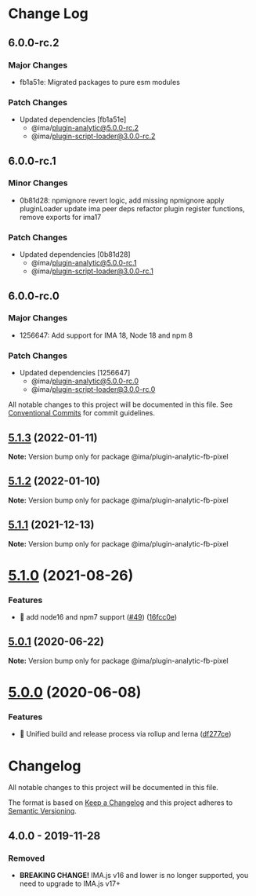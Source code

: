 # Change Log

## 6.0.0-rc.2

### Major Changes

- fb1a51e: Migrated packages to pure esm modules

### Patch Changes

- Updated dependencies [fb1a51e]
  - @ima/plugin-analytic@5.0.0-rc.2
  - @ima/plugin-script-loader@3.0.0-rc.2

## 6.0.0-rc.1

### Minor Changes

- 0b81d28: npmignore revert logic, add missing npmignore
  apply pluginLoader
  update ima peer deps
  refactor plugin register functions, remove exports for ima17

### Patch Changes

- Updated dependencies [0b81d28]
  - @ima/plugin-analytic@5.0.0-rc.1
  - @ima/plugin-script-loader@3.0.0-rc.1

## 6.0.0-rc.0

### Major Changes

- 1256647: Add support for IMA 18, Node 18 and npm 8

### Patch Changes

- Updated dependencies [1256647]
  - @ima/plugin-analytic@5.0.0-rc.0
  - @ima/plugin-script-loader@3.0.0-rc.0

All notable changes to this project will be documented in this file.
See [Conventional Commits](https://conventionalcommits.org) for commit guidelines.

## [5.1.3](https://github.com/seznam/IMA.js-plugins/compare/@ima/plugin-analytic-fb-pixel@5.1.2...@ima/plugin-analytic-fb-pixel@5.1.3) (2022-01-11)

**Note:** Version bump only for package @ima/plugin-analytic-fb-pixel

## [5.1.2](https://github.com/seznam/IMA.js-plugins/compare/@ima/plugin-analytic-fb-pixel@5.1.1...@ima/plugin-analytic-fb-pixel@5.1.2) (2022-01-10)

**Note:** Version bump only for package @ima/plugin-analytic-fb-pixel

## [5.1.1](https://github.com/seznam/IMA.js-plugins/compare/@ima/plugin-analytic-fb-pixel@5.1.0...@ima/plugin-analytic-fb-pixel@5.1.1) (2021-12-13)

**Note:** Version bump only for package @ima/plugin-analytic-fb-pixel

# [5.1.0](https://github.com/seznam/IMA.js-plugins/compare/@ima/plugin-analytic-fb-pixel@5.0.1...@ima/plugin-analytic-fb-pixel@5.1.0) (2021-08-26)

### Features

- 🎸 add node16 and npm7 support ([#49](https://github.com/seznam/IMA.js-plugins/issues/49)) ([16fcc0e](https://github.com/seznam/IMA.js-plugins/commit/16fcc0eab73da5651171d110100e5a5ec9cbdcf1))

## [5.0.1](https://github.com/seznam/IMA.js-plugins/compare/@ima/plugin-analytic-fb-pixel@5.0.0...@ima/plugin-analytic-fb-pixel@5.0.1) (2020-06-22)

**Note:** Version bump only for package @ima/plugin-analytic-fb-pixel

# [5.0.0](https://github.com/seznam/IMA.js-plugins/compare/@ima/plugin-analytic-fb-pixel@4.0.0...@ima/plugin-analytic-fb-pixel@5.0.0) (2020-06-08)

### Features

- 🎸 Unified build and release process via rollup and lerna ([df277ce](https://github.com/seznam/IMA.js-plugins/commit/df277ce5bae0cacc9c5b4d6957bdc786ac9cf571))

# Changelog

All notable changes to this project will be documented in this file.

The format is based on [Keep a Changelog](http://keepachangelog.com/en/1.0.0/)
and this project adheres to [Semantic Versioning](http://semver.org/spec/v2.0.0.html).

## 4.0.0 - 2019-11-28

### Removed

- **BREAKING CHANGE!** IMA.js v16 and lower is no longer supported, you need to upgrade to IMA.js v17+
